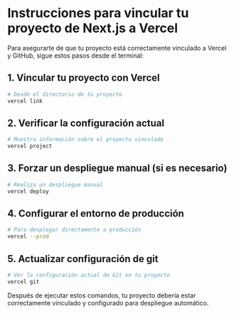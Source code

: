 # Instrucciones para vincular tu proyecto de Next.js a Vercel

Para asegurarte de que tu proyecto está correctamente vinculado a Vercel y GitHub, sigue estos pasos desde el terminal:

## 1. Vincular tu proyecto con Vercel

```bash
# Desde el directorio de tu proyecto
vercel link
```

## 2. Verificar la configuración actual

```bash
# Muestra información sobre el proyecto vinculado
vercel project
```

## 3. Forzar un despliegue manual (si es necesario)

```bash
# Realiza un despliegue manual
vercel deploy
```

## 4. Configurar el entorno de producción

```bash
# Para desplegar directamente a producción
vercel --prod
```

## 5. Actualizar configuración de git

```bash
# Ver la configuración actual de Git en tu proyecto
vercel git
```

Después de ejecutar estos comandos, tu proyecto debería estar correctamente vinculado y configurado para despliegue automático.
